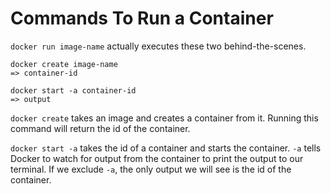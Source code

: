 # Commands To Run a Container
`docker run image-name` actually executes these two behind-the-scenes.

```
docker create image-name
=> container-id

docker start -a container-id
=> output
```

`docker create` takes an image and creates a container from it. Running this command will return the id of the container.  

`docker start -a` takes the id of a container and starts the container. `-a` tells Docker to watch for output from the container to print the output to our terminal. If we exclude `-a`, the only output we will see is the id of the container.
